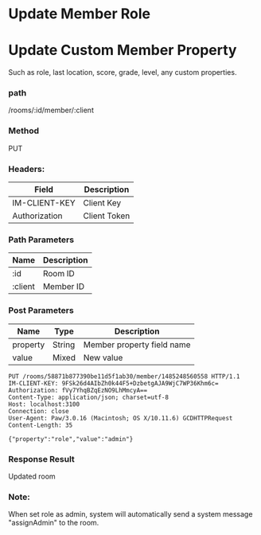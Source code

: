# Update Member Role

# Update Custom Member Property

Such as role, last location, score, grade, level, any custom properties.

### path

/rooms/:id/member/:client

### Method

PUT

### Headers:

| Field         | Description  |
| ------------- | ------------ |
| IM-CLIENT-KEY | Client Key   |
| Authorization | Client Token |

### Path Parameters

| Name    | Description |
| ------- | ----------- |
| :id     | Room ID     |
| :client | Member ID   |

### Post Parameters

| Name     | Type   | Description                |
| -------- | ------ | -------------------------- |
| property | String | Member property field name |
| value    | Mixed  | New value                  |

```
PUT /rooms/58871b877390be11d5f1ab30/member/1485248560558 HTTP/1.1
IM-CLIENT-KEY: 9FSk26d4AIbZh0k44F5+DzbetgAJA9WjC7WP36Khm6c=
Authorization: fVy7YhqBZqEzNO9LhMmcyA==
Content-Type: application/json; charset=utf-8
Host: localhost:3100
Connection: close
User-Agent: Paw/3.0.16 (Macintosh; OS X/10.11.6) GCDHTTPRequest
Content-Length: 35

{"property":"role","value":"admin"}

```

### Response Result

Updated room

### Note:

When set role as admin, system will automatically send a system message "assignAdmin" to the room.